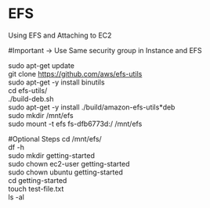 # EFS
Using EFS and Attaching to EC2

#Important -> Use Same security group in Instance and EFS

sudo apt-get update<br/>
git clone https://github.com/aws/efs-utils<br/>
sudo apt-get -y install binutils<br/>
cd efs-utils/<br/>
./build-deb.sh<br/>
sudo apt-get -y install ./build/amazon-efs-utils*deb<br/>
sudo mkdir /mnt/efs<br/>
sudo mount -t efs fs-dfb6773d:/ /mnt/efs<br/>

#Optional Steps
cd /mnt/efs/<br/>
df -h<br/>
sudo mkdir getting-started<br/>
sudo chown ec2-user getting-started<br/>
sudo chown ubuntu  getting-started<br/>
cd getting-started<br/>
touch test-file.txt<br/>
ls -al<br/>
